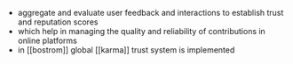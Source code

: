 - aggregate and evaluate user feedback and interactions to establish trust and reputation scores
- which help in managing the quality and reliability of contributions in online platforms
- in [[bostrom]] global [[karma]] trust system is implemented